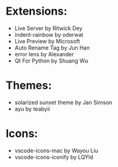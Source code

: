 <h1>Extensions:</h1>
<ul>
  <li>Live Server by Ritwick Dey</li>
  <li>indent-rainbow by oderwat</li>
  <li>Live Preview by Microsoft</li>
  <li>Auto Rename Tag by Jun Han</li>
  <li>error lens by Alexander</li>
  <li>Qt For Python by Shuang Wu</li>
</ul>

<h1>Themes:</h1>
<ul>
  <li>solarized sunset theme by Jan Simson</li>
  <li>ayu by teabyii</li>
</ul>

<h1>Icons:</h1>
<ul>
  <li>vscode-icons-mac by Wayou Liu</li>
  <li>vscode-icons-iconify by LQYld</li>
</ul>
